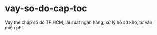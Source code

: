 # vay-so-do-cap-toc
Vay thế chấp sổ đỏ TP.HCM, lãi suất ngân hàng, xử lý hồ sơ khó, tư vấn miễn phí.
